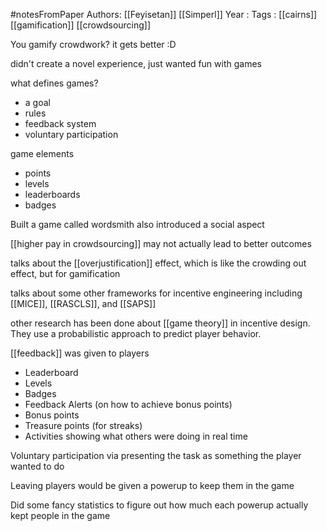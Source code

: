 #notesFromPaper
Authors: [[Feyisetan]] [[Simperl]]
Year   :
Tags   : [[cairns]] [[gamification]] [[crowdsourcing]]

You gamify crowdwork? it gets better :D

didn't create a novel experience, just wanted fun with games

what defines games?
 - a goal
 - rules
 - feedback system
 - voluntary participation

game elements
 - points
 - levels
 - leaderboards
 - badges

Built a game called wordsmith also introduced a social aspect

[[higher pay in crowdsourcing]] may not actually lead to better outcomes

talks about the [[overjustification]] effect, which is like the crowding out effect, but for gamification

talks about some other frameworks for incentive engineering including [[MICE]], [[RASCLS]], and [[SAPS]]

other research has been done about [[game theory]] in incentive design. They use a probabilistic approach to predict player behavior.

[[feedback]] was given to players
 - Leaderboard
 - Levels
 - Badges
 - Feedback Alerts (on how to achieve bonus points)
 - Bonus points
 - Treasure points (for streaks)
 - Activities showing what others were doing in real time

Voluntary participation via presenting the task as something the player wanted to do

Leaving players would be given a powerup to keep them in the game

Did some fancy statistics to figure out how much each powerup actually kept people in the game
